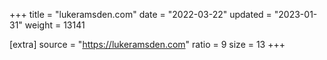+++
title = "lukeramsden.com"
date = "2022-03-22"
updated = "2023-01-31"
weight = 13141

[extra]
source = "https://lukeramsden.com"
ratio = 9
size = 13
+++

